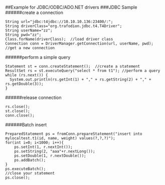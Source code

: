 ##Example for JDBC/ODBC/ADO.NET drivers
###JDBC Sample
######create a connection
```
String url="jdbc:t4jdbc://10.10.10.136:23400/:";    
String driverClass="org.trafodion.jdbc.t4.T4Driver";
String userName="zz";
String pwd="zz";
Class.forName(driverClass);  //load driver class
Connection conn = DriverManager.getConnection(url, userName, pwd); //get a new connection
```
######perform a simple query
```
Statement st = conn.createStatement();  //create a statement
ResultSet rs = st.executeQuery("select * from t1"); //perform a query
while (rs.next()) {  
  System.out.println(rs.getInt(1) + "," + rs.getString(2) + "," + rs.getDouble(3));  
}
```
######release connection
```
rs.close();  
st.close();  
conn.close();
```
######Batch insert
```
PreparedStatement ps = fromConn.prepareStatement("insert into mylocaltest.t1(id, name, weight) values(?,?,?)");
for(int i=0; i<1000; i++){
	ps.setInt(1, r.nextInt());
	ps.setString(2, "aaa"+r.nextLong());
	ps.setDouble(1, r.nextDouble());
	ps.addBatch();
}
ps.executeBatch();
//close your statement
ps.close();
```

